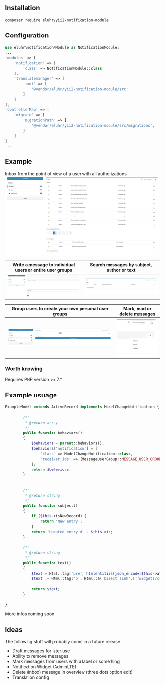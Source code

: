 ## Installation

````bash
composer require eluhr/yii2-notification-module
````

## Configuration

````php
use eluhr\notification\Module as NotificationModule;
...
'modules' => [
    'notification' => [
        'class' => NotificationModule::class
    ],
    'translatemanager' => [
        'root' => [
            '@vendor/eluhr/yii2-notification-module/src'
        ]
    ]
],
'controllerMap' => [
    'migrate' => [
        'migrationPath' => [
            '@vendor/eluhr/yii2-notification-module/src/migrations',
        ]
    ]
]
...
````

## Example 

Inbox from the point of view of a user with all authorizations
![Example inbox](./docs/images/inbox.png)


| Write a message to individual users or entire user groups  | Search messages by subject, author or text          |
|------------------------------------------------------------|-----------------------------------------------------|
| ![Compse message](./docs/images/compose-a-new-message.png) | ![Filtered inbox](./docs/images/filtered-inbox.png) |

| Group users to create your own personal user groups | Mark, read or delete messages                    |      
|-----------------------------------------------------|--------------------------------------------------|
| ![User group](./docs/images/user-groups.png)        | ![User group](./docs/images/message-options.png) |


### Worth knowing

Requires PHP version >= 7.*

## Example usuage

```php
ExampleModel extends ActiveRecord implements ModelChangeNotification {
        
        /**
         * @return array
         */
        public function behaviors()
        {
            $behaviors = parent::behaviors();
            $behaviors['notification'] = [
                'class' => ModelChangeNotification::class,
                'receiver_ids' => [MessageUserGroup::MESSAGE_USER_GROUP_ID_PREFIX . '1']
            ];
            return $behaviors;
        }
    
    
        /**
         * @return string
         */
        public function subject()
        {
            if ($this->isNewRecord) {
                return 'New entry';
            }
            return 'Updated entry #' . $this->id;
        }
    
        /**
         * @return string
         */
        public function text()
        {
            $text = Html::tag('pre', htmlentities(json_encode($this->attributes, JSON_PRETTY_PRINT)));
            $text .= Html::tag('p', Html::a('Direct link',['/widgets/crud/widget-template/view','id' => $this->id]));
    
            return $text;
        }
        
}
```

More infos coming soon

## Ideas

The following stuff will probably come in a future release

- Draft messages for later use
- Ability to remove messages
- Mark messages from users with a label or something
- Notification Widget (AdminLTE)
- Delete (inbox) message in overview (three dots option edit)
- Translation config
